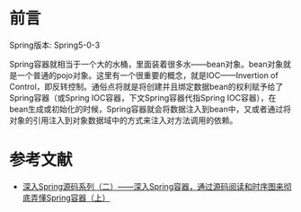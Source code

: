 # 前言
Spring版本: Spring5-0-3

Spring容器就相当于一个大的水桶，里面装着很多水——bean对象。bean对象就是一个普通的pojo对象。这里有一个很重要的概念，就是IOC——Invertion of Control，即反转控制。通俗点将就是将创建并且绑定数据bean的权利赋予给了Spring容器（或Spring IOC容器，下文Spring容器代指Spring IOC容器），在bean生成或初始化的时候，Spring容器就会将数据注入到bean中，又或者通过将对象的引用注入到对象数据域中的方式来注入对方法调用的依赖。



# 参考文献

- [深入Spring源码系列（二）——深入Spring容器，通过源码阅读和时序图来彻底弄懂Spring容器（上）](https://blog.csdn.net/coderbruis/article/details/85940756)